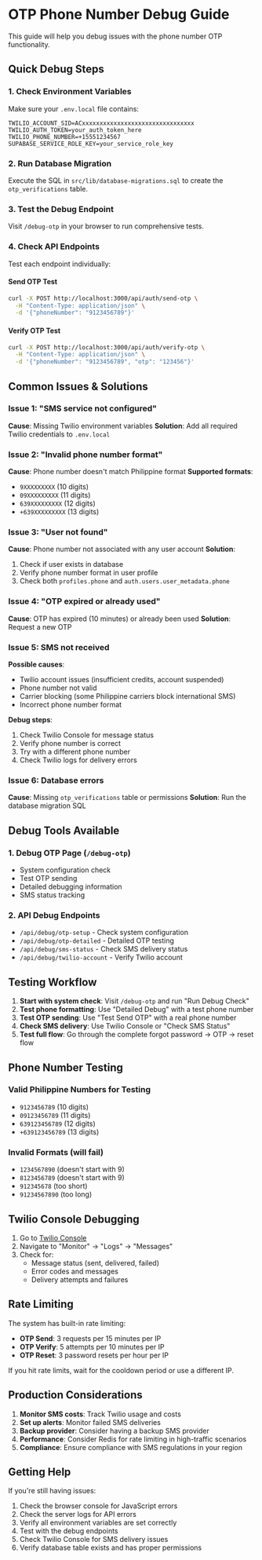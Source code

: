 # OTP Phone Number Debug Guide

This guide will help you debug issues with the phone number OTP functionality.

## Quick Debug Steps

### 1. Check Environment Variables
Make sure your `.env.local` file contains:
```env
TWILIO_ACCOUNT_SID=ACxxxxxxxxxxxxxxxxxxxxxxxxxxxxxxxx
TWILIO_AUTH_TOKEN=your_auth_token_here
TWILIO_PHONE_NUMBER=+15551234567
SUPABASE_SERVICE_ROLE_KEY=your_service_role_key
```

### 2. Run Database Migration
Execute the SQL in `src/lib/database-migrations.sql` to create the `otp_verifications` table.

### 3. Test the Debug Endpoint
Visit `/debug-otp` in your browser to run comprehensive tests.

### 4. Check API Endpoints
Test each endpoint individually:

#### Send OTP Test
```bash
curl -X POST http://localhost:3000/api/auth/send-otp \
  -H "Content-Type: application/json" \
  -d '{"phoneNumber": "9123456789"}'
```

#### Verify OTP Test
```bash
curl -X POST http://localhost:3000/api/auth/verify-otp \
  -H "Content-Type: application/json" \
  -d '{"phoneNumber": "9123456789", "otp": "123456"}'
```

## Common Issues & Solutions

### Issue 1: "SMS service not configured"
**Cause**: Missing Twilio environment variables
**Solution**: Add all required Twilio credentials to `.env.local`

### Issue 2: "Invalid phone number format"
**Cause**: Phone number doesn't match Philippine format
**Supported formats**:
- `9XXXXXXXXX` (10 digits)
- `09XXXXXXXXX` (11 digits)
- `639XXXXXXXXX` (12 digits)
- `+639XXXXXXXXX` (13 digits)

### Issue 3: "User not found"
**Cause**: Phone number not associated with any user account
**Solution**: 
1. Check if user exists in database
2. Verify phone number format in user profile
3. Check both `profiles.phone` and `auth.users.user_metadata.phone`

### Issue 4: "OTP expired or already used"
**Cause**: OTP has expired (10 minutes) or already been used
**Solution**: Request a new OTP

### Issue 5: SMS not received
**Possible causes**:
- Twilio account issues (insufficient credits, account suspended)
- Phone number not valid
- Carrier blocking (some Philippine carriers block international SMS)
- Incorrect phone number format

**Debug steps**:
1. Check Twilio Console for message status
2. Verify phone number is correct
3. Try with a different phone number
4. Check Twilio logs for delivery errors

### Issue 6: Database errors
**Cause**: Missing `otp_verifications` table or permissions
**Solution**: Run the database migration SQL

## Debug Tools Available

### 1. Debug OTP Page (`/debug-otp`)
- System configuration check
- Test OTP sending
- Detailed debugging information
- SMS status tracking

### 2. API Debug Endpoints
- `/api/debug/otp-setup` - Check system configuration
- `/api/debug/otp-detailed` - Detailed OTP testing
- `/api/debug/sms-status` - Check SMS delivery status
- `/api/debug/twilio-account` - Verify Twilio account

## Testing Workflow

1. **Start with system check**: Visit `/debug-otp` and run "Run Debug Check"
2. **Test phone formatting**: Use "Detailed Debug" with a test phone number
3. **Test OTP sending**: Use "Test Send OTP" with a real phone number
4. **Check SMS delivery**: Use Twilio Console or "Check SMS Status"
5. **Test full flow**: Go through the complete forgot password → OTP → reset flow

## Phone Number Testing

### Valid Philippine Numbers for Testing
- `9123456789` (10 digits)
- `09123456789` (11 digits)
- `639123456789` (12 digits)
- `+639123456789` (13 digits)

### Invalid Formats (will fail)
- `1234567890` (doesn't start with 9)
- `8123456789` (doesn't start with 9)
- `912345678` (too short)
- `91234567890` (too long)

## Twilio Console Debugging

1. Go to [Twilio Console](https://console.twilio.com/)
2. Navigate to "Monitor" → "Logs" → "Messages"
3. Check for:
   - Message status (sent, delivered, failed)
   - Error codes and messages
   - Delivery attempts and failures

## Rate Limiting

The system has built-in rate limiting:
- **OTP Send**: 3 requests per 15 minutes per IP
- **OTP Verify**: 5 attempts per 10 minutes per IP
- **OTP Reset**: 3 password resets per hour per IP

If you hit rate limits, wait for the cooldown period or use a different IP.

## Production Considerations

1. **Monitor SMS costs**: Track Twilio usage and costs
2. **Set up alerts**: Monitor failed SMS deliveries
3. **Backup provider**: Consider having a backup SMS provider
4. **Performance**: Consider Redis for rate limiting in high-traffic scenarios
5. **Compliance**: Ensure compliance with SMS regulations in your region

## Getting Help

If you're still having issues:

1. Check the browser console for JavaScript errors
2. Check the server logs for API errors
3. Verify all environment variables are set correctly
4. Test with the debug endpoints
5. Check Twilio Console for SMS delivery issues
6. Verify database table exists and has proper permissions
